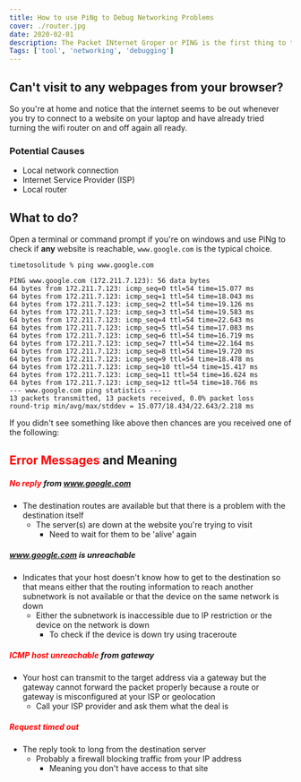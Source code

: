 ```yaml
---
title: How to use PiNg to Debug Networking Problems
cover: ./router.jpg
date: 2020-02-01
description: The Packet INternet Groper or PING is the first thing to try when you're having network problems
Tags: ['tool', 'networking', 'debugging']
---
```



## Can't visit to any webpages from your browser?

So you're at home and notice that the internet seems to be out whenever you try to connect to a website on your laptop and have already tried turning the wifi router on and off again all ready.

### Potential Causes

- Local network connection
- Internet Service Provider (ISP)
- Local router

## What to do?

Open a terminal or command prompt if you're on windows and use PiNg to check if **any** website is reachable, `www.google.com` is the typical choice.

```cli
timetosolitude % ping www.google.com

PING www.google.com (172.211.7.123): 56 data bytes
64 bytes from 172.211.7.123: icmp_seq=0 ttl=54 time=15.077 ms
64 bytes from 172.211.7.123: icmp_seq=1 ttl=54 time=18.043 ms
64 bytes from 172.211.7.123: icmp_seq=2 ttl=54 time=19.126 ms
64 bytes from 172.211.7.123: icmp_seq=3 ttl=54 time=19.583 ms
64 bytes from 172.211.7.123: icmp_seq=4 ttl=54 time=22.643 ms
64 bytes from 172.211.7.123: icmp_seq=5 ttl=54 time=17.083 ms
64 bytes from 172.211.7.123: icmp_seq=6 ttl=54 time=16.719 ms
64 bytes from 172.211.7.123: icmp_seq=7 ttl=54 time=22.164 ms
64 bytes from 172.211.7.123: icmp_seq=8 ttl=54 time=19.720 ms
64 bytes from 172.211.7.123: icmp_seq=9 ttl=54 time=18.478 ms
64 bytes from 172.211.7.123: icmp_seq=10 ttl=54 time=15.417 ms
64 bytes from 172.211.7.123: icmp_seq=11 ttl=54 time=16.624 ms
64 bytes from 172.211.7.123: icmp_seq=12 ttl=54 time=18.766 ms
--- www.google.com ping statistics ---
13 packets transmitted, 13 packets received, 0.0% packet loss
round-trip min/avg/max/stddev = 15.077/18.434/22.643/2.218 ms
```

If you didn't see something like above then chances are you received one of the following:

## <span style="color:red">Error Messages</span>  and Meaning

##### <span style="color:red">No reply</span> from www.google.com
- The destination routes are available but that there is a problem with the destination itself
    - The server(s) are down at the website you're trying to visit
        - Need to wait for them to be 'alive' again

##### <span style="color:red">www.google.com</span> is unreachable
- Indicates that your host doesn't know how to get to the destination so that means either that the routing information to reach another subnetwork is not available or that the device on the same network is down
    - Either the subnetwork is inaccessible due to IP restriction or the device on the network is down
        - To check if the device is down try using traceroute

##### <span style="color:red">ICMP host unreachable</span> from gateway
- Your host can transmit to the target address via a gateway but the gateway cannot forward the packet properly because a route or gateway is misconfigured at your ISP or geolocation
    - Call your ISP provider and ask them what the deal is

##### <span style="color:red">Request timed out</span>
- The reply took to long from the destination server
    - Probably a firewall blocking traffic from your IP address 
        - Meaning you don't have access to that site





